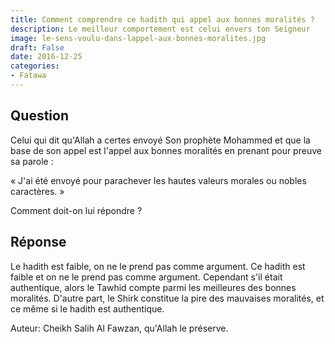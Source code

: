 ```yaml
---
title: Comment comprendre ce hadith qui appel aux bonnes moralités ?
description: Le meilleur comportement est celui envers ton Seigneur
image: le-sens-voulu-dans-lappel-aux-bonnes-moralites.jpg
draft: False
date: 2016-12-25
categories:
- Fatawa
---
```


## Question

Celui qui dit qu'Allah a certes envoyé Son prophète Mohammed et que la base de son appel
est l'appel aux bonnes moralités en prenant pour preuve sa parole :

« J'ai été envoyé pour parachever les hautes valeurs morales ou nobles caractères. »

Comment doit-on lui répondre ?

## Réponse

Le hadith est faible, on ne le prend pas comme argument. Ce hadith est faible et on ne le
prend pas comme argument. Cependant s'il était authentique, alors le Tawhid compte parmi
les meilleures des bonnes moralités. D'autre part, le Shirk constitue la pire des
mauvaises moralités, et ce même si le hadith est authentique.

Auteur: Cheikh Salih Al Fawzan, qu'Allah le préserve.